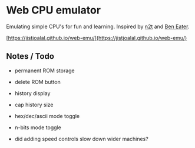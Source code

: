 # Web CPU emulator

Emulating simple CPU's for fun and learning. Inspired by [n2t](https://www.nand2tetris.org/) and [Ben Eater](https://eater.net/).

[https://jistjoalal.github.io/web-emu/](https://jistjoalal.github.io/web-emu/)

## Notes / Todo

- permanent ROM storage
- delete ROM button

- history display
- cap history size

- hex/dec/ascii mode toggle
- n-bits mode toggle

- did adding speed controls slow down wider machines?
